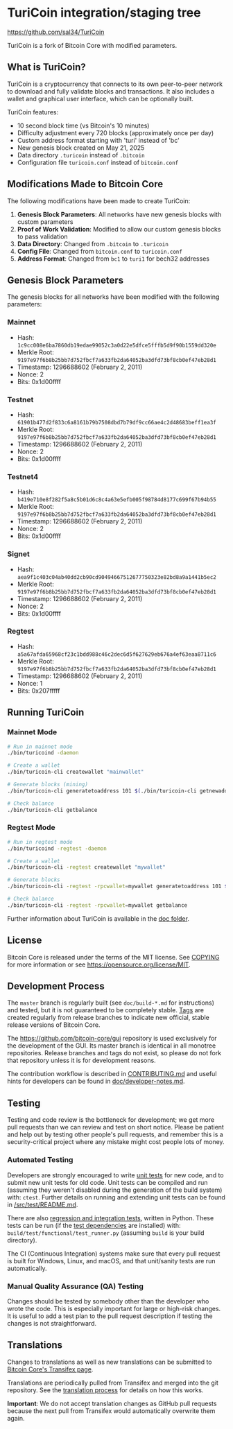 TuriCoin integration/staging tree
=====================================

https://github.com/sal34/TuriCoin

TuriCoin is a fork of Bitcoin Core with modified parameters.

What is TuriCoin?
---------------------

TuriCoin is a cryptocurrency that connects to its own peer-to-peer network to download and fully
validate blocks and transactions. It also includes a wallet and graphical user
interface, which can be optionally built.

TuriCoin features:
- 10 second block time (vs Bitcoin's 10 minutes)
- Difficulty adjustment every 720 blocks (approximately once per day)
- Custom address format starting with 'turi' instead of 'bc'
- New genesis block created on May 21, 2025
- Data directory `.turicoin` instead of `.bitcoin`
- Configuration file `turicoin.conf` instead of `bitcoin.conf`

## Modifications Made to Bitcoin Core

The following modifications have been made to create TuriCoin:

1. **Genesis Block Parameters**: All networks have new genesis blocks with custom parameters
2. **Proof of Work Validation**: Modified to allow our custom genesis blocks to pass validation
3. **Data Directory**: Changed from `.bitcoin` to `.turicoin`
4. **Config File**: Changed from `bitcoin.conf` to `turicoin.conf`
5. **Address Format**: Changed from `bc1` to `turi1` for bech32 addresses

## Genesis Block Parameters

The genesis blocks for all networks have been modified with the following parameters:

### Mainnet
- Hash: `1c9cc008e6ba7860db19edae99052c3a0d22e5dfce5fffb5d9f90b1559dd320e`
- Merkle Root: `9197e97f6b8b25bb7d752fbcf7a633fb2da64052ba3dfd73bf8cb0ef47eb28d1`
- Timestamp: 1296688602 (February 2, 2011)
- Nonce: 2
- Bits: 0x1d00ffff

### Testnet
- Hash: `61901b477d2f833c6a8161b79b7508dbd7b79df9cc66ae4c2d48683beff1ea3f`
- Merkle Root: `9197e97f6b8b25bb7d752fbcf7a633fb2da64052ba3dfd73bf8cb0ef47eb28d1`
- Timestamp: 1296688602 (February 2, 2011)
- Nonce: 2
- Bits: 0x1d00ffff

### Testnet4
- Hash: `b419e710e8f282f5a8c5b01d6c8c4a63e5efb005f98784d8177c699f67b94b55`
- Merkle Root: `9197e97f6b8b25bb7d752fbcf7a633fb2da64052ba3dfd73bf8cb0ef47eb28d1`
- Timestamp: 1296688602 (February 2, 2011)
- Nonce: 2
- Bits: 0x1d00ffff

### Signet
- Hash: `aea9f1c403c04ab40dd2cb90cd90494667512677750323e82bd8a9a1441b5ec2`
- Merkle Root: `9197e97f6b8b25bb7d752fbcf7a633fb2da64052ba3dfd73bf8cb0ef47eb28d1`
- Timestamp: 1296688602 (February 2, 2011)
- Nonce: 2
- Bits: 0x1d00ffff

### Regtest
- Hash: `a5a67afda65968cf23c1bdd988c46c2dec6d5f627629eb676a4ef63eaa8711c6`
- Merkle Root: `9197e97f6b8b25bb7d752fbcf7a633fb2da64052ba3dfd73bf8cb0ef47eb28d1`
- Timestamp: 1296688602 (February 2, 2011)
- Nonce: 1
- Bits: 0x207fffff

## Running TuriCoin

### Mainnet Mode

```bash
# Run in mainnet mode
./bin/turicoind -daemon

# Create a wallet
./bin/turicoin-cli createwallet "mainwallet"

# Generate blocks (mining)
./bin/turicoin-cli generatetoaddress 101 $(./bin/turicoin-cli getnewaddress)

# Check balance
./bin/turicoin-cli getbalance
```

### Regtest Mode

```bash
# Run in regtest mode
./bin/turicoind -regtest -daemon

# Create a wallet
./bin/turicoin-cli -regtest createwallet "mywallet"

# Generate blocks
./bin/turicoin-cli -regtest -rpcwallet=mywallet generatetoaddress 101 $(./bin/turicoin-cli -regtest -rpcwallet=mywallet getnewaddress)

# Check balance
./bin/turicoin-cli -regtest -rpcwallet=mywallet getbalance
```

Further information about TuriCoin is available in the [doc folder](/doc).

License
-------

Bitcoin Core is released under the terms of the MIT license. See [COPYING](COPYING) for more
information or see https://opensource.org/license/MIT.

Development Process
-------------------

The `master` branch is regularly built (see `doc/build-*.md` for instructions) and tested, but it is not guaranteed to be
completely stable. [Tags](https://github.com/bitcoin/bitcoin/tags) are created
regularly from release branches to indicate new official, stable release versions of Bitcoin Core.

The https://github.com/bitcoin-core/gui repository is used exclusively for the
development of the GUI. Its master branch is identical in all monotree
repositories. Release branches and tags do not exist, so please do not fork
that repository unless it is for development reasons.

The contribution workflow is described in [CONTRIBUTING.md](CONTRIBUTING.md)
and useful hints for developers can be found in [doc/developer-notes.md](doc/developer-notes.md).

Testing
-------

Testing and code review is the bottleneck for development; we get more pull
requests than we can review and test on short notice. Please be patient and help out by testing
other people's pull requests, and remember this is a security-critical project where any mistake might cost people
lots of money.

### Automated Testing

Developers are strongly encouraged to write [unit tests](src/test/README.md) for new code, and to
submit new unit tests for old code. Unit tests can be compiled and run
(assuming they weren't disabled during the generation of the build system) with: `ctest`. Further details on running
and extending unit tests can be found in [/src/test/README.md](/src/test/README.md).

There are also [regression and integration tests](/test), written
in Python.
These tests can be run (if the [test dependencies](/test) are installed) with: `build/test/functional/test_runner.py`
(assuming `build` is your build directory).

The CI (Continuous Integration) systems make sure that every pull request is built for Windows, Linux, and macOS,
and that unit/sanity tests are run automatically.

### Manual Quality Assurance (QA) Testing

Changes should be tested by somebody other than the developer who wrote the
code. This is especially important for large or high-risk changes. It is useful
to add a test plan to the pull request description if testing the changes is
not straightforward.

Translations
------------

Changes to translations as well as new translations can be submitted to
[Bitcoin Core's Transifex page](https://www.transifex.com/bitcoin/bitcoin/).

Translations are periodically pulled from Transifex and merged into the git repository. See the
[translation process](doc/translation_process.md) for details on how this works.

**Important**: We do not accept translation changes as GitHub pull requests because the next
pull from Transifex would automatically overwrite them again.
